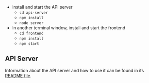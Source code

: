 * Install and start the API server
    - `cd api-server`
    - `npm install`
    - `node server`
* In another terminal window, install and start the frontend
    - `cd frontend`
    - `npm install`
    - `npm start`

## API Server

Information about the API server and how to use it can be found in its [README file](api-server/README.md).
